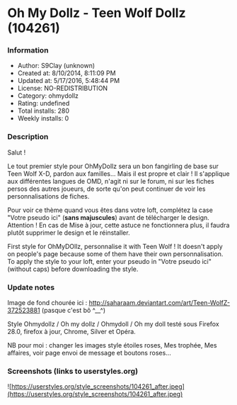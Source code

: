 # Oh My Dollz - Teen Wolf Dollz (104261)

### Information
- Author: S9Clay (unknown)
- Created at: 8/10/2014, 8:11:09 PM
- Updated at: 5/17/2016, 5:48:44 PM
- License: NO-REDISTRIBUTION
- Category: ohmydollz
- Rating: undefined
- Total installs: 280
- Weekly installs: 0


### Description
Salut !

Le tout premier style pour OhMyDollz sera un bon fangirling de base sur Teen Wolf X-D, pardon aux familles... Mais il est propre et clair ! Il s'applique aux différentes langues de OMD, n'agit ni sur le forum, ni sur les fiches persos des autres joueurs, de sorte qu'on peut continuer de voir les personnalisations de fiches.

Pour voir ce thème quand vous êtes dans votre loft, complétez la case "Votre pseudo ici" (<b>sans majuscules</b>) avant de télécharger le design. Attention ! En cas de Mise à jour, cette astuce ne fonctionnera plus, il faudra plutôt supprimer le design et le réinstaller.

First style for OhMyDOllz, personnalise it with Teen Wolf !
It doesn't apply on people's page because some of them have their own personnalisation.
To apply the style to your loft, enter your pseudo in "Votre pseudo ici" (without caps) before downloading the style.

### Update notes
Image de fond chourée ici : http://saharaam.deviantart.com/art/Teen-WolfZ-372523881 (pasque c'est bô ^__^)

Style Ohmydollz / Oh my dollz / Ohmydoll / Oh my doll testé sous Firefox 28.0, firefox à jour, Chrome, Silver et Opéra.

NB pour moi : changer les images style étoiles roses, Mes trophée, Mes affaires, voir page envoi de message et boutons roses...

### Screenshots (links to userstyles.org)
![https://userstyles.org/style_screenshots/104261_after.jpeg](https://userstyles.org/style_screenshots/104261_after.jpeg)


